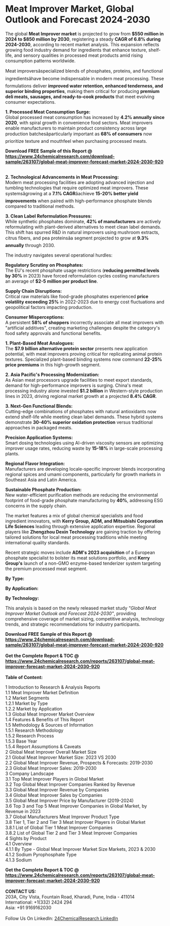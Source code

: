 <h1>Meat Improver Market, Global Outlook and Forecast 2024-2030</h1><p>The global <strong>Meat Improver market</strong> is projected to grow from <strong>$550 million in 2024 to $850 million by 2030</strong>, registering a steady <strong>CAGR of 6.8% during 2024-2030</strong>, according to recent market analysis. This expansion reflects growing food industry demand for ingredients that enhance texture, shelf-life, and sensory qualities in processed meat products amid rising consumption patterns worldwide.</p><p>Meat improversâspecialized blends of phosphates, proteins, and functional ingredientsâhave become indispensable in modern meat processing. These formulations deliver <strong>improved water retention, enhanced tenderness, and superior binding properties</strong>, making them critical for producing <strong>premium deli meats, sausages, and ready-to-cook products</strong> that meet evolving consumer expectations.</p><p><strong>1. Processed Meat Consumption Surge:</strong><br>
Global processed meat consumption has increased by <strong>4.2% annually since 2020</strong>, with spiral growth in convenience food sectors. Meat improvers enable manufacturers to maintain product consistency across large production batchesâparticularly important as <strong>68% of consumers</strong> now prioritize texture and mouthfeel when purchasing processed meats.</p><div><b>Download FREE Sample of this Report @ 
            <a href="https://www.24chemicalresearch.com/download-sample/263107/global-meat-improver-forecast-market-2024-2030-920">
            https://www.24chemicalresearch.com/download-sample/263107/global-meat-improver-forecast-market-2024-2030-920</a></b></div><br><p><strong>2. Technological Advancements in Meat Processing:</strong><br>
Modern meat processing facilities are adopting advanced injection and tumbling technologies that require optimized meat improvers. These systemsâgrowing at a <strong>7.1% CAGR</strong>âachieve <strong>15-20% better yield improvements</strong> when paired with high-performance phosphate blends compared to traditional methods.</p><p><strong>3. Clean Label Reformulation Pressures:</strong><br>
While synthetic phosphates dominate, <strong>42% of manufacturers</strong> are actively reformulating with plant-derived alternatives to meet clean label demands. This shift has spurred R&amp;D in natural improvers using mushroom extracts, citrus fibers, and pea proteinsâa segment projected to grow at <strong>9.3% annually</strong> through 2030.</p><p>The industry navigates several operational hurdles:</p><p><strong>Regulatory Scrutiny on Phosphates:</strong><br>
	The EU's recent phosphate usage restrictions (<strong>reducing permitted levels by 30%</strong> in 2023) have forced reformulation cycles costing manufacturers an average of <strong>$2-5 million per product line</strong>.</p><p><strong>Supply Chain Disruptions:</strong><br>
	Critical raw materials like food-grade phosphates experienced <strong>price volatility exceeding 25%</strong> in 2022-2023 due to energy cost fluctuations and geopolitical factors impacting production.</p><p><strong>Consumer Misperceptions:</strong><br>
	A persistent <strong>58% of shoppers</strong> incorrectly associate all meat improvers with "artificial additives", creating marketing challenges despite the category's food safety approvals and functional benefits.</p><p><strong>1. Plant-Based Meat Analogues:</strong><br>
The <strong>$7.9 billion alternative protein sector</strong> presents new application potential, with meat improvers proving critical for replicating animal protein textures. Specialized plant-based binding systems now command <strong>22-25% price premiums</strong> in this high-growth segment.</p><p><strong>2. Asia Pacific's Processing Modernization:</strong><br>
As Asian meat processors upgrade facilities to meet export standards, demand for high-performance improvers is surging. China's meat processing industry alone invested <strong>$1.2 billion</strong> in Western-style production lines in 2023, driving regional market growth at a projected <strong>8.4% CAGR</strong>.</p><p><strong>3. Next-Gen Functional Blends:</strong><br>
Cutting-edge combinations of phosphates with natural antioxidants now extend shelf-life while meeting clean label demands. These hybrid systems demonstrate <strong>30-40% superior oxidation protection</strong> versus traditional approaches in packaged meats.</p><p><strong>Precision Application Systems:</strong><br>
	Smart dosing technologies using AI-driven viscosity sensors are optimizing improver usage rates, reducing waste by <strong>15-18%</strong> in large-scale processing plants.</p><p><strong>Regional Flavor Integration:</strong><br>
	Manufacturers are developing locale-specific improver blends incorporating regional spices and umami components, particularly for growth markets in Southeast Asia and Latin America.</p><p><strong>Sustainable Phosphate Production:</strong><br>
	New water-efficient purification methods are reducing the environmental footprint of food-grade phosphate manufacturing by <strong>40%</strong>, addressing ESG concerns in the supply chain.</p><p>The market features a mix of global chemical specialists and food ingredient innovators, with <strong>Kerry Group, ADM, and Mitsubishi Corporation Life Sciences</strong> leading through extensive application expertise. Regional players like <strong>Zhengzhou Dexin Technology</strong> are gaining traction by offering tailored solutions for local meat processing traditions while meeting international quality standards.</p><p>Recent strategic moves include <strong>ADM's 2023 acquisition</strong> of a European phosphate specialist to bolster its meat solutions portfolio, and <strong>Kerry Group's</strong> launch of a non-GMO enzyme-based tenderizer system targeting the premium processed meat segment.</p><p><strong>By Type:</strong></p><p><strong>By Application:</strong></p><p><strong>By Technology:</strong></p><p>This analysis is based on the newly released market study <em>"Global Meat Improver Market Outlook and Forecast 2024-2030"</em>, providing comprehensive coverage of market sizing, competitive analysis, technology trends, and strategic recommendations for industry participants.</p><div><b>Download FREE Sample of this Report @ 
            <a href="https://www.24chemicalresearch.com/download-sample/263107/global-meat-improver-forecast-market-2024-2030-920">
            https://www.24chemicalresearch.com/download-sample/263107/global-meat-improver-forecast-market-2024-2030-920</a></b></div><br><div><b>Get the Complete Report & TOC @ 
            <a href="https://www.24chemicalresearch.com/reports/263107/global-meat-improver-forecast-market-2024-2030-920">
            https://www.24chemicalresearch.com/reports/263107/global-meat-improver-forecast-market-2024-2030-920</a></b></div><br>
            <b>Table of Content:</b><p>1 Introduction to Research & Analysis Reports<br />
    1.1 Meat Improver Market Definition<br />
    1.2 Market Segments<br />
        1.2.1 Market by Type<br />
        1.2.2 Market by Application<br />
    1.3 Global Meat Improver Market Overview<br />
    1.4 Features & Benefits of This Report<br />
    1.5 Methodology & Sources of Information<br />
        1.5.1 Research Methodology<br />
        1.5.2 Research Process<br />
        1.5.3 Base Year<br />
        1.5.4 Report Assumptions & Caveats<br />
2 Global Meat Improver Overall Market Size<br />
    2.1 Global Meat Improver Market Size: 2023 VS 2030<br />
    2.2 Global Meat Improver Revenue, Prospects & Forecasts: 2019-2030<br />
    2.3 Global Meat Improver Sales: 2019-2030<br />
3 Company Landscape<br />
    3.1 Top Meat Improver Players in Global Market<br />
    3.2 Top Global Meat Improver Companies Ranked by Revenue<br />
    3.3 Global Meat Improver Revenue by Companies<br />
    3.4 Global Meat Improver Sales by Companies<br />
    3.5 Global Meat Improver Price by Manufacturer (2019-2024)<br />
    3.6 Top 3 and Top 5 Meat Improver Companies in Global Market, by Revenue in 2023<br />
    3.7 Global Manufacturers Meat Improver Product Type<br />
    3.8 Tier 1, Tier 2 and Tier 3 Meat Improver Players in Global Market<br />
        3.8.1 List of Global Tier 1 Meat Improver Companies<br />
        3.8.2 List of Global Tier 2 and Tier 3 Meat Improver Companies<br />
4 Sights by Product<br />
    4.1 Overview<br />
        4.1.1 By Type - Global Meat Improver Market Size Markets, 2023 & 2030<br />
        4.1.2 Sodium Pyrophosphate Type<br />
        4.1.3 Sodium</p><div><b>Get the Complete Report & TOC @ 
            <a href="https://www.24chemicalresearch.com/reports/263107/global-meat-improver-forecast-market-2024-2030-920">
            https://www.24chemicalresearch.com/reports/263107/global-meat-improver-forecast-market-2024-2030-920</a></b></div><br><b>CONTACT US:</b><br>
            203A, City Vista, Fountain Road, Kharadi, Pune, India - 411014<br>
            International: +1(332) 2424 294<br>
            Asia: +91 9169162030 <br><br>
            Follow Us On LinkedIn: <a href="https://www.linkedin.com/company/24chemicalresearch/">24ChemicalResearch LinkedIn</a>